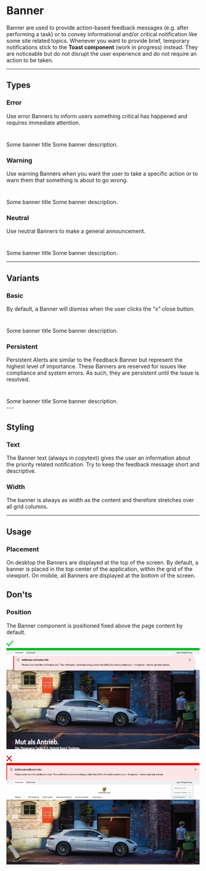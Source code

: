 # Banner

Banner are used to provide action-based feedback messages (e.g. after performing a task) or to convey informational and/or critical notification like some site related topics. Whenever you want to provide brief, temporary notifications stick to the **Toast component** (work in progress) instead. They are noticeable but do not disrupt the user experience and do not require an action to be taken.

---

## Types

### Error

Use error Banners to inform users something critical has happened and requires immediate attention.

<p-banner state="error" width="fluid" style="margin-top: 40px; display: block;">
  <span slot="title">Some banner title</span>
  <span slot="description">Some banner description.</span>
</p-banner>

### Warning

Use warning Banners when you want the user to take a specific action or to warn them that something is about to go wrong.

<p-banner state="warning" width="fluid" style="margin-top: 40px; display: block;">
  <span slot="title">Some banner title</span>
  <span slot="description">Some banner description.</span>
</p-banner>

### Neutral

Use neutral Banners to make a general announcement.

<p-banner state="neutral" width="fluid" style="margin-top: 40px; display: block;">
  <span slot="title">Some banner title</span>
  <span slot="description">Some banner description.</span>
</p-banner>



---

## Variants

### Basic

By default, a Banner will dismiss when the user clicks the “x” close button.

<p-banner state="neutral" width="fluid" style="margin-top: 40px; display: block;">
  <span slot="title">Some banner title</span>
  <span slot="description">Some banner description.</span>
</p-banner>


### Persistent

Persistent Alerts are similar to the Feedback Banner but represent the highest level of importance.
These Banners are reserved for issues like compliance and system errors. As such, they are persistent until the issue is resolved.

<p-banner persistent="true" width="fluid" style="margin-top: 40px; display: block;">
  <span slot="title">Some banner title</span>
  <span slot="description">Some banner description.</span>
</p-banner>
---

## Styling

### Text
The Banner text (always in copytext) gives the user an information about the priority related notification.
Try to keep the feedback message short and descriptive.

### Width

The banner is always as width as the content and therefore stretches over all grid columns. 

---

## Usage

### Placement

On desktop the Banners are displayed at the top of the screen. By default, a banner is placed 
in the top center of the application, within the grid of the viewport. On mobile, all Banners 
are displayed at the bottom of the screen. 

## Don'ts


### Position

The Banner component is positioned fixed above the page content by default.


![Banner position](./assets/feedback-banner-position-do.png)



![Banner position](./assets/feedback-banner-position.png)


<style lang="scss">
  p-banner {
    --p-banner-position-type: static;
  }
</style>
